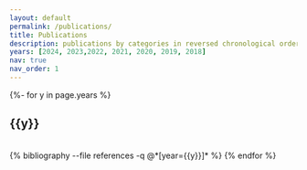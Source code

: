 ```yaml
---
layout: default
permalink: /publications/
title: Publications
description: publications by categories in reversed chronological order. generated by jekyll-scholar.
years: [2024, 2023,2022, 2021, 2020, 2019, 2018]
nav: true
nav_order: 1
---
```

<!-- _pages/publications.md -->
<div class="publications">
{%- for y in page.years %}
  <h2 class="year">{{y}}</h2>
  <br>
  {% bibliography --file references -q @*[year={{y}}]* %}
{% endfor %}

</div>
